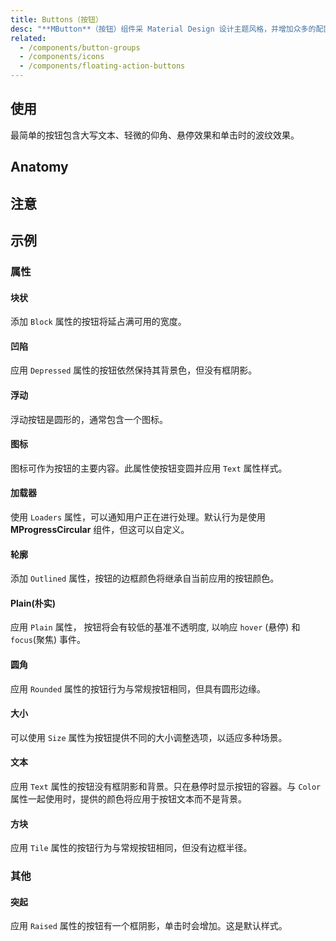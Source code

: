 ```yaml
---
title: Buttons（按钮）
desc: "**MButton**（按钮）组件采 Material Design 设计主题风格，并增加众多的配置选项替换了标准的 html 按钮。 任何颜色助手类都可以用来改变背景或文字颜色。"
related:
  - /components/button-groups
  - /components/icons
  - /components/floating-action-buttons
---
```


## 使用

最简单的按钮包含大写文本、轻微的仰角、悬停效果和单击时的波纹效果。

<buttons-usage></buttons-usage>

## Anatomy

## 注意

<app-alerts type="warning" content="当使用 `Dark` 属性时，**MButton** 是唯一一种拥有不同行为的组件。 通常来说，组件使用 `Dark` 属性来表示他们将有深色背景，文本也需要是白色的。 虽然这对
**MButton** 也是起作用的，但由于禁用状态与白色背景容易造成混淆，建议仅在按钮为彩色背景时使用此属性。"></app-alerts>

## 示例

### 属性

#### 块状

添加 `Block` 属性的按钮将延占满可用的宽度。

<masa-example file="Examples.components.buttons.Block"></masa-example>

#### 凹陷

应用 `Depressed` 属性的按钮依然保持其背景色，但没有框阴影。

<masa-example file="Examples.components.buttons.Depressed"></masa-example>

#### 浮动

浮动按钮是圆形的，通常包含一个图标。

<masa-example file="Examples.components.buttons.Floating"></masa-example>

#### 图标

图标可作为按钮的主要内容。此属性使按钮变圆并应用 `Text` 属性样式。

<masa-example file="Examples.components.buttons.Icon"></masa-example>

#### 加载器

使用 `Loaders` 属性，可以通知用户正在进行处理。默认行为是使用 **MProgressCircular** 组件，但这可以自定义。

<masa-example file="Examples.components.buttons.Loaders"></masa-example>

#### 轮廓

添加 `Outlined` 属性，按钮的边框颜色将继承自当前应用的按钮颜色。

<masa-example file="Examples.components.buttons.Outlined"></masa-example>

#### Plain(朴实)

应用 `Plain` 属性， 按钮将会有较低的基准不透明度, 以响应 `hover` (悬停) 和 `focus`(聚焦) 事件。

<masa-example file="Examples.components.buttons.Plain"></masa-example>

#### 圆角

应用 `Rounded` 属性的按钮行为与常规按钮相同，但具有圆形边缘。

<masa-example file="Examples.components.buttons.Rounded"></masa-example>

#### 大小

可以使用 `Size` 属性为按钮提供不同的大小调整选项，以适应多种场景。

<masa-example file="Examples.components.buttons.Size"></masa-example>

#### 文本

应用 `Text` 属性的按钮没有框阴影和背景。只在悬停时显示按钮的容器。与 `Color` 属性一起使用时，提供的颜色将应用于按钮文本而不是背景。

<masa-example file="Examples.components.buttons.Text"></masa-example>

#### 方块

应用 `Tile` 属性的按钮行为与常规按钮相同，但没有边框半径。

<masa-example file="Examples.components.buttons.Tile"></masa-example>

### 其他

#### 突起

应用 `Raised` 属性的按钮有一个框阴影，单击时会增加。这是默认样式。

<masa-example file="Examples.components.buttons.Raised"></masa-example>